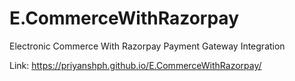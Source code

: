 # E.CommerceWithRazorpay
Electronic Commerce With Razorpay Payment Gateway Integration

Link: https://priyanshph.github.io/E.CommerceWithRazorpay/
